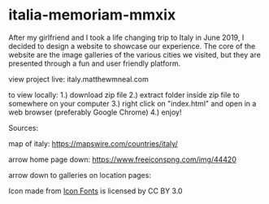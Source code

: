 # italia-memoriam-mmxix

After my girlfriend and I took a life changing trip to Italy in June 2019, I decided to design a website to showcase our experience. The core of the
website are the image galleries of the various cities we visited, but they are presented through a fun and user friendly platform.

view project live: italy.matthewmneal.com

to view locally: 1.) download zip file
		 2.) extract folder inside zip file to somewhere on your computer
		 3.) right click on "index.html" and open in a web browser (preferably Google Chrome)
		 4.) enjoy!




Sources:

map of italy:
https://mapswire.com/countries/italy/

arrow home page down:
https://www.freeiconspng.com/img/44420

arrow down to galleries on location pages:
<div>Icon made from <a href="http://www.onlinewebfonts.com/icon">Icon Fonts</a> is licensed by CC BY 3.0</div>




